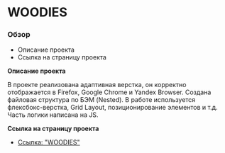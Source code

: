 # WOODIES

### Обзор
* Описание проекта
* Cсылка на страницу проекта
<!-- * Макет WOODIES -->

**Описание проекта**

В проекте реализована адаптивная верстка, он корректно отображается в Firefox, Google Chrome и Yandex Browser.
Создана файловая структура по БЭМ (Nested). В работе используется флексбокс-верстка, Grid Layout, позиционирование элементов и т.д.
Часть логики написана на JS.

**Cсылка на страницу проекта**

* [Ссылка: "WOODIES"](https://mariyazakharova73.github.io/Woodies/index.html)

<!-- **Макет WOODIES**

* [Ссылка: "WOODIES"](https://www.figma.com/file/Ysec9ziDoPyuZzEBuTUM2u/Maxim-Chechenev---01%2Fextra-task?node-id=5%3A3) -->